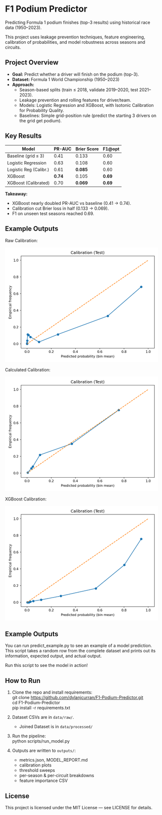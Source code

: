 # F1 Podium Predictor

Predicting Formula 1 podium finishes (top-3 results) using historical race data (1950–2023).  

This project uses leakage prevention techniques, feature engineering, calibration of probabilities, and model robustness across seasons and circuits.

## Project Overview
- **Goal:** Predict whether a driver will finish on the podium (top-3).  
- **Dataset:** Formula 1 World Championship (1950–2023)  
- **Approach:**  
  - Season-based splits (train ≤ 2018, validate 2019–2020, test 2021–2023).  
  - Leakage prevention and rolling features for driver/team.
  - Models: Logistic Regression and XGBoost, with Isotonic Calibration for Probability Quality.  
  - Baselines: Simple grid-position rule (predict the starting 3 drivers on the grid get podium).

## Key Results
| Model                  | PR-AUC | Brier Score | F1@opt |
|-------------------------|--------|-------------|--------|
| Baseline (grid ≤ 3)     | 0.41   | 0.133       | 0.60   |
| Logistic Regression     | 0.63   | 0.108       | 0.60   |
| Logistic Reg (Calibr.)  | 0.61   | **0.085**   | 0.60   |
| XGBoost                 | **0.74** | 0.105     | **0.69** |
| XGBoost (Calibrated)    | 0.70   | **0.069**   | **0.69** |

**Takeaway:**  
- XGBoost nearly doubled PR-AUC vs baseline (0.41 → 0.74).  
- Calibration cut Brier loss in half (0.133 → 0.069).
- F1 on unseen test seasons reached 0.69.

## Example Outputs
Raw Calibration:  

![Calibration Raw](outputs/calibration_test_raw.png)  

Calculated Calibration:  

![Calibration Calibrated](outputs/calibration_test_calibrated.png)  

XGBoost Calibration:  

![XGB Calibration](outputs/xgb_calibration_test_raw.png)  

## Example Outputs
You can run predict_example.py to see an example of a model prediction. This script takes a random row from the complete dataset and prints out its information, expected output, and actual output.

Run this script to see the model in action!

## How to Run
1. Clone the repo and install requirements:  
   git clone https://github.com/dylanjcurran/F1-Podium-Predictor.git  
   cd F1-Podium-Predictor  
   pip install -r requirements.txt  

2. Dataset CSVs are in `data/raw/`.  
   - Joined Dataset is in `data/processed/`  

3. Run the pipeline:  
   python scripts/run_model.py  

4. Outputs are written to `outputs/`:  
   - metrics.json, MODEL_REPORT.md  
   - calibration plots  
   - threshold sweeps  
   - per-season & per-circuit breakdowns  
   - feature importance CSV

## License
This project is licensed under the MIT License — see LICENSE for details.
